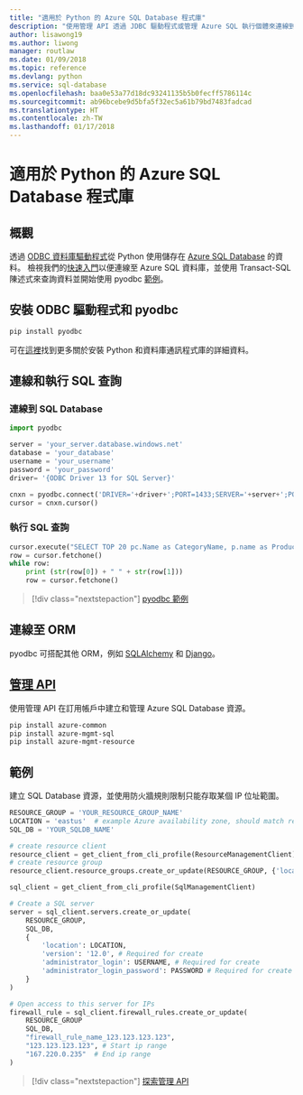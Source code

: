 ```yaml
---
title: "適用於 Python 的 Azure SQL Database 程式庫"
description: "使用管理 API 透過 JDBC 驅動程式或管理 Azure SQL 執行個體來連線到 Azure SQL 資料庫。"
author: lisawong19
ms.author: liwong
manager: routlaw
ms.date: 01/09/2018
ms.topic: reference
ms.devlang: python
ms.service: sql-database
ms.openlocfilehash: baa0e53a77d18dc93241135b5b0fecff5786114c
ms.sourcegitcommit: ab96bcebe9d5bfa5f32ec5a61b79bd7483fadcad
ms.translationtype: HT
ms.contentlocale: zh-TW
ms.lasthandoff: 01/17/2018
---
```

# <a name="azure-sql-database-libraries-for-python"></a>適用於 Python 的 Azure SQL Database 程式庫

## <a name="overview"></a>概觀

透過 [ODBC 資料庫驅動程式](https://github.com/mkleehammer/pyodbc/wiki/Drivers-and-Driver-Managers)從 Python 使用儲存在 [Azure SQL Database](/azure/sql-database/sql-database-technical-overview) 的資料。 檢視我們的[快速入門](https://docs.microsoft.com/azure/sql-database/sql-database-connect-query-python)以便連線至 Azure SQL 資料庫，並使用 Transact-SQL 陳述式來查詢資料並開始使用 pyodbc [範例](https://github.com/mkleehammer/pyodbc/wiki/Getting-started)。

## <a name="install-odbc-driver-and-pyodbc"></a>安裝 ODBC 驅動程式和 pyodbc

```bash
pip install pyodbc
```
可在[這裡](https://docs.microsoft.com/azure/sql-database/sql-database-connect-query-python#install-the-python-and-database-communication-libraries)找到更多關於安裝 Python 和資料庫通訊程式庫的詳細資料。

## <a name="connect-and-execute-a-sql-query"></a>連線和執行 SQL 查詢

### <a name="connect-to-a-sql-database"></a>連線到 SQL Database

```python
import pyodbc

server = 'your_server.database.windows.net'
database = 'your_database'
username = 'your_username'
password = 'your_password'
driver= '{ODBC Driver 13 for SQL Server}'

cnxn = pyodbc.connect('DRIVER='+driver+';PORT=1433;SERVER='+server+';PORT=1443;DATABASE='+database+';UID='+username+';PWD='+ password)
cursor = cnxn.cursor()
```

### <a name="execute-a-sql-query"></a>執行 SQL 查詢

```python
cursor.execute("SELECT TOP 20 pc.Name as CategoryName, p.name as ProductName FROM [SalesLT].[ProductCategory] pc JOIN [SalesLT].[Product] p ON pc.productcategoryid = p.productcategoryid")
row = cursor.fetchone()
while row:
    print (str(row[0]) + " " + str(row[1]))
    row = cursor.fetchone()
```

> [!div class="nextstepaction"]
> [pyodbc 範例](https://github.com/mkleehammer/pyodbc/wiki/Getting-started)

## <a name="connecting-to-orms"></a>連線至 ORM

pyodbc 可搭配其他 ORM，例如 [SQLAlchemy](http://docs.sqlalchemy.org/en/latest/dialects/mssql.html?highlight=pyodbc#module-sqlalchemy.dialects.mssql.pyodbc) 和 [Django](https://github.com/lionheart/django-pyodbc/)。 

## <a name="management-apipythonapioverviewazuresqlmanagementlibrary"></a>[管理 API](/python/api/overview/azure/sql/managementlibrary)

使用管理 API 在訂用帳戶中建立和管理 Azure SQL Database 資源。 

```bash
pip install azure-common
pip install azure-mgmt-sql
pip install azure-mgmt-resource
```

## <a name="example"></a>範例

建立 SQL Database 資源，並使用防火牆規則限制只能存取某個 IP 位址範圍。

```python
RESOURCE_GROUP = 'YOUR_RESOURCE_GROUP_NAME'
LOCATION = 'eastus'  # example Azure availability zone, should match resource group
SQL_DB = 'YOUR_SQLDB_NAME'

# create resource client
resource_client = get_client_from_cli_profile(ResourceManagementClient)
# create resource group
resource_client.resource_groups.create_or_update(RESOURCE_GROUP, {'location': LOCATION})

sql_client = get_client_from_cli_profile(SqlManagementClient)

# Create a SQL server
server = sql_client.servers.create_or_update(
    RESOURCE_GROUP,
    SQL_DB,
    {
        'location': LOCATION,
        'version': '12.0', # Required for create
        'administrator_login': USERNAME, # Required for create
        'administrator_login_password': PASSWORD # Required for create
    }
)

# Open access to this server for IPs
firewall_rule = sql_client.firewall_rules.create_or_update(
    RESOURCE_GROUP
    SQL_DB,
    "firewall_rule_name_123.123.123.123",
    "123.123.123.123", # Start ip range
    "167.220.0.235"  # End ip range
)
```
> [!div class="nextstepaction"]
> [探索管理 API](/python/api/overview/azure/sql/managementlibrary)

